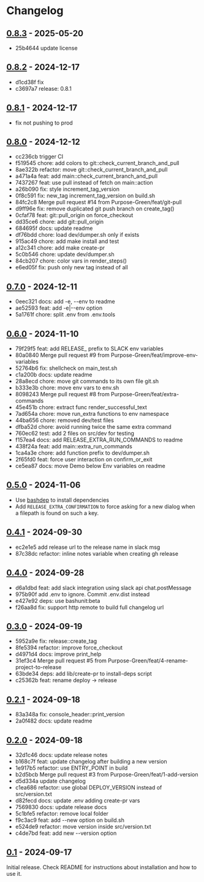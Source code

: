 # Changelog

## [0.8.3](https://github.com/Purpose-Green/release/compare/v16...v17) - 2025-05-20

- 25b4644 update license

## [0.8.2](https://github.com/Purpose-Green/release/compare/v15...v16) - 2024-12-17

- d1cd38f fix
- c3697a7 release: 0.8.1

## [0.8.1](https://github.com/Purpose-Green/release/compare/v14...v15) - 2024-12-17

- fix not pushing to prod

## [0.8.0](https://github.com/Purpose-Green/release/compare/v11...v12) - 2024-12-12

- cc236cb trigger CI
- f519545 chore: add colors to git::check_current_branch_and_pull
- 8ae322b refactor: move git::check_current_branch_and_pull
- a471a4a feat: add main::check_current_branch_and_pull
- 7437267 feat: use pull instead of fetch on main::action
- a26b090 fix: style increment_tag_version
- 0f8c591 fix: new_tag increment_tag_version on build.sh
- 84fc2c8 Merge pull request #14 from Purpose-Green/feat/git-pull
- d9ff96e fix: remove duplicated git push branch on create_tag()
- 0cfaf78 feat: git::pull_origin on force_checkout
- dd35ce6 chore: add git::pull_origin
- 684695f docs: update readme
- df76bdd chore: load dev/dumper.sh only if exists
- 915ac49 chore: add make install and test
- a12c341 chore: add make create-pr
- 5c0b546 chore: update dev/dumper.sh
- 84cb207 chore: color vars in render_steps()
- e6ed05f fix: push only new tag instead of all

## [0.7.0](https://github.com/Purpose-Green/release/compare/v10...v11) - 2024-12-11

- 0eec321 docs: add -e, --env to readme
- ae52593 feat: add -e|--env option
- 5a1761f chore: split .env from .env.tools

## [0.6.0](https://github.com/Purpose-Green/release/compare/v9...v10) - 2024-11-10

- 79f29f5 feat: add RELEASE_ prefix to SLACK env variables
- 80a0840 Merge pull request #9 from Purpose-Green/feat/improve-env-variables
- 52764b6 fix: shellcheck on main_test.sh
- c1a200b docs: update readme
- 28a8ecd chore: move git commands to its own file git.sh
- b333e3b chore: move env vars to env.sh
- 8098243 Merge pull request #8 from Purpose-Green/feat/extra-commands
- 45e451b chore: extract func render_successful_text
- 7ad654a chore: move run_extra functions to env namespace
- 44ba656 chore: removed dev/test files
- dfba52d chore: avoid running twice the same extra command
- 760ec62 test: add 2 files on src/dev for testing
- f157ea4 docs: add RELEASE_EXTRA_RUN_COMMANDS to readme
- 438f24a feat: add main::extra_run_commands
- 1ca4a3e chore: add function prefix to dev/dumper.sh
- 2f65fd0 feat: force user interaction on confirm_or_exit
- ce5ea87 docs: move Demo below Env variables on readme

## [0.5.0](https://github.com/Purpose-Green/release/compare/v8...v9) - 2024-11-06

- Use [bashdep](https://github.com/Chemaclass/bashdep) to install dependencies
- Add `RELEASE_EXTRA_CONFIRMATION` to force asking for a new dialog when a filepath is found on such a key.

## [0.4.1](https://github.com/Purpose-Green/release/compare/v7...v8) - 2024-09-30

- ec2e1e5 add release url to the release name in slack msg
- 87c38dc refactor: inline notes variable when creating gh release

## [0.4.0](https://github.com/Purpose-Green/release/compare/v6...v7) - 2024-09-28

- d6a1dbd feat: add slack integration using slack api chat.postMessage
- 975b90f add .env to ignore. Commit .env.dist instead
- e427e92 deps: use bashunit:beta
- f26aa8d fix: support http remote to build full changelog url

## [0.3.0](https://github.com/Purpose-Green/release/compare/v5...v6) - 2024-09-19

- 5952a9e fix: release::create_tag
- 8fe5394 refactor: improve force_checkout
- d4971d4 docs: improve print_help
- 31ef3c4 Merge pull request #5 from Purpose-Green/feat/4-rename-project-to-release
- 63bde34 deps: add lib/create-pr to install-deps script
- c25362b feat: rename deploy -> release

## [0.2.1](https://github.com/Purpose-Green/deploy/compare/origin/v4...v5) - 2024-09-18

- 83a348a fix: console_header::print_version
- 2a0f482 docs: update readme

## [0.2.0](https://github.com/Purpose-Green/deploy/compare/origin/v3...v4) - 2024-09-18

- 32d1c46 docs: update release notes
- b168c7f feat: update changelog after building a new version
- 1e917b5 refactor: use ENTRY_POINT in build
- b2d5bcb Merge pull request #3 from Purpose-Green/feat/1-add-version
- d5d334a update changelog
- c1ea686 refactor: use global DEPLOY_VERSION instead of src/version.txt
- d82fecd docs: update .env adding create-pr vars
- 7569830 docs: update release docs
- 5c1bfe5 refactor: remove local folder
- f9c3ac9 feat: add --new option on build.sh
- e524de9 refactor: move version inside src/version.txt
- c4de7bd feat: add new --version option

## [0.1](https://github.com/Purpose-Green/deploy/compare/main...v3) - 2024-09-17

Initial release. Check README for instructions about installation and how to use it.
